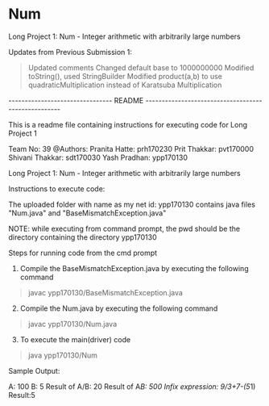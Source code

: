 # Num
Long Project 1: Num - Integer arithmetic with arbitrarily large numbers

Updates from Previous Submission 1:

> Updated comments
> Changed default base to 1000000000
> Modified toString(), used StringBuilder
> Modified product(a,b) to use quadraticMultiplication instead of Karatsuba Multiplication

-------------------------------- README ----------------------------------------------------

This is a readme file containing instructions for executing code for Long Project 1

Team No: 39
@Authors:
Pranita Hatte: prh170230
Prit Thakkar: pvt170000
Shivani Thakkar: sdt170030
Yash Pradhan: ypp170130

Long Project 1: Num - Integer arithmetic with arbitrarily large numbers


Instructions to execute code:


The uploaded folder with name as my net id: ypp170130 contains java files "Num.java" and "BaseMismatchException.java"

NOTE: while executing from command prompt, the pwd should be the directory containing the directory ypp170130

Steps for running code from the cmd prompt

1. Compile the BaseMismatchException.java by executing the following command
> javac ypp170130/BaseMismatchException.java

2. Compile the Num.java by executing the following command
> javac ypp170130/Num.java

3. To execute the main(driver) code
> java ypp170130/Num

Sample Output:

A: 100
B: 5
Result of A/B: 20
Result of A*B: 500
Infix expression: 9/3+7-(5*1)
Result:5
